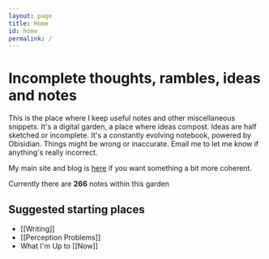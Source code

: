 ```yaml
---
layout: page
title: Home
id: home
permalink: /
---
```


# Incomplete thoughts, rambles, ideas and notes

This is the place where I keep useful notes and other miscellaneous snippets. It's a digital garden, a place where ideas compost. Ideas are half sketched or incomplete. It's a constantly evolving notebook, powered by Obisidian. Things might be wrong or inaccurate. Email me to let me know if anything's really incorrect.

My main site and blog is [here](https://www.davidralphlewis.co.uk) if you want something a bit more coherent.

Currently there are **266** notes within this garden

## Suggested starting places

- [[Writing]]
- [[Perception Problems]]
- What I'm Up to [[Now]]


<style>
  .wrapper {
    max-width: 46em;
  }
</style>
